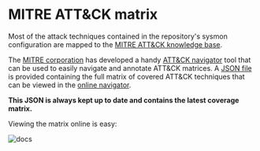# MITRE ATT&CK matrix

Most of the  attack techniques contained in the repository's sysmon configuration are mapped to the [MITRE ATT&CK knowledge base](https://attack.mitre.org/wiki/Main_Page).

The [MITRE corporation](https://www.mitre.org/) has developed a handy [ATT&CK navigator](https://github.com/mitre/attack-navigator) tool that can be used to easily navigate and annotate ATT&CK matrices. A [JSON file](attack_matrix/Sysmon-modular.json) is provided containing the full matrix of covered ATT&CK techniques that can be viewed in the [online navigator](https://mitre.github.io/attack-navigator/enterprise/). 

**This JSON is always kept up to date and contains the latest coverage matrix.** 

Viewing the matrix online is easy:

![docs](https://github.com/netevert/sysmon-modular/blob/master/attack_matrix/demo.gif)
